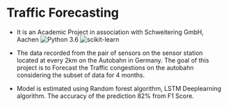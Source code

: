 # Traffic Forecasting 
* It is an Academic Project in association with Schweitering GmbH, Aachen
![Python 3.6](https://img.shields.io/badge/Python-3.6-brightgreen.svg) ![scikit-learn](https://img.shields.io/badge/Library-Scikit_Learn-orange.svg)

* The data recorded from the pair of sensors on the sensor station located at every 2km on the Autobahn in Germany. The goal of this project is to Forecast the Traffic congestions on the autobahn considering the subset of data for 4 months.

* Model is estimated using Random forest algorithm, LSTM Deeplearning algorithm. The accuracy of the prediction 82% from F1 Score.
